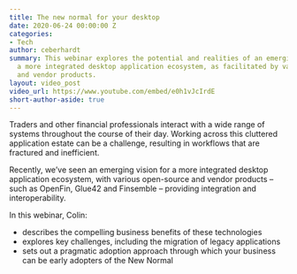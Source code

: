 ```yaml
---
title: The new normal for your desktop
date: 2020-06-24 00:00:00 Z
categories:
- Tech
author: ceberhardt
summary: This webinar explores the potential and realities of an emerging vision for
  a more integrated desktop application ecosystem, as facilitated by various open-source
  and vendor products.
layout: video_post
video_url: https://www.youtube.com/embed/e0h1vJcIrdE
short-author-aside: true
---
```


Traders and other financial professionals interact with a wide range of systems throughout the course of their day. Working across this cluttered application estate can be a challenge, resulting in workflows that are fractured and inefficient.

Recently, we’ve seen an emerging vision for a more integrated desktop application ecosystem, with various open-source and vendor products – such as OpenFin, Glue42 and Finsemble – providing integration and interoperability.

In this webinar, Colin:
- describes the compelling business benefits of these technologies
- explores key challenges, including the migration of legacy applications
- sets out a pragmatic adoption approach through which your business can be early adopters of the New Normal
